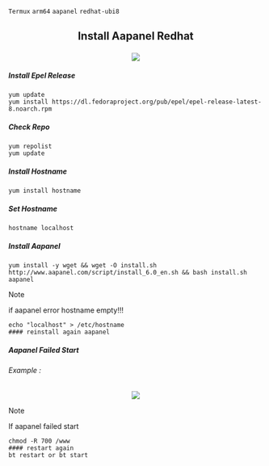 `Termux` `arm64` `aapanel` `redhat-ubi8`
<h2><p align="center">Install Aapanel Redhat</p></h2>
<p align="center">
<img widht="80%" src="https://res.cloudinary.com/upwork-cloud/image/upload/c_scale,w_1000/v1694952540/catalog/1703380056886456320/lpghfksxtziwxmmwfkbu.jpg">
</p>

##### Install Epel Release
```
yum update
yum install https://dl.fedoraproject.org/pub/epel/epel-release-latest-8.noarch.rpm
```
##### Check Repo
```
yum repolist
yum update
```
##### Install Hostname
```
yum install hostname
```
##### Set Hostname
```
hostname localhost
```
##### Install Aapanel
```
yum install -y wget && wget -O install.sh http://www.aapanel.com/script/install_6.0_en.sh && bash install.sh aapanel
```
>[!NOTE]
>if aapanel error hostname empty!!!
>```
>echo "localhost" > /etc/hostname
>#### reinstall again aapanel
>```

##### Aapanel Failed Start
###### Example :
<p align="center">
<img widht="80%" src="https://imagizer.imageshack.com/img922/1741/znjhdi.jpg">
</p>

>[!NOTE]
>If aapanel failed start
>```
>chmod -R 700 /www
>#### restart again
>bt restart or bt start
>```
